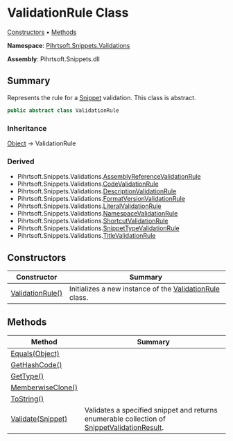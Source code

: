 # ValidationRule Class

[Constructors](#constructors) &#x2022; [Methods](#methods)

**Namespace**: [Pihrtsoft.Snippets.Validations](../README.md)

**Assembly**: Pihrtsoft\.Snippets\.dll

## Summary

Represents the rule for a [Snippet](../../Snippet/README.md) validation\. This class is abstract\.

```csharp
public abstract class ValidationRule
```

### Inheritance

[Object](https://docs.microsoft.com/en-us/dotnet/api/system.object) &#x2192; ValidationRule

### Derived

* Pihrtsoft\.Snippets\.Validations\.[AssemblyReferenceValidationRule](../AssemblyReferenceValidationRule/README.md)
* Pihrtsoft\.Snippets\.Validations\.[CodeValidationRule](../CodeValidationRule/README.md)
* Pihrtsoft\.Snippets\.Validations\.[DescriptionValidationRule](../DescriptionValidationRule/README.md)
* Pihrtsoft\.Snippets\.Validations\.[FormatVersionValidationRule](../FormatVersionValidationRule/README.md)
* Pihrtsoft\.Snippets\.Validations\.[LiteralValidationRule](../LiteralValidationRule/README.md)
* Pihrtsoft\.Snippets\.Validations\.[NamespaceValidationRule](../NamespaceValidationRule/README.md)
* Pihrtsoft\.Snippets\.Validations\.[ShortcutValidationRule](../ShortcutValidationRule/README.md)
* Pihrtsoft\.Snippets\.Validations\.[SnippetTypeValidationRule](../SnippetTypeValidationRule/README.md)
* Pihrtsoft\.Snippets\.Validations\.[TitleValidationRule](../TitleValidationRule/README.md)

## Constructors

| Constructor | Summary |
| ----------- | ------- |
| [ValidationRule()](-ctor/README.md) | Initializes a new instance of the [ValidationRule](./README.md) class\. |

## Methods

| Method | Summary |
| ------ | ------- |
| [Equals(Object)](https://docs.microsoft.com/en-us/dotnet/api/system.object.equals) | |
| [GetHashCode()](https://docs.microsoft.com/en-us/dotnet/api/system.object.gethashcode) | |
| [GetType()](https://docs.microsoft.com/en-us/dotnet/api/system.object.gettype) | |
| [MemberwiseClone()](https://docs.microsoft.com/en-us/dotnet/api/system.object.memberwiseclone) | |
| [ToString()](https://docs.microsoft.com/en-us/dotnet/api/system.object.tostring) | |
| [Validate(Snippet)](Validate/README.md) | Validates a specified snippet and returns enumerable collection of [SnippetValidationResult](../SnippetValidationResult/README.md)\. |

